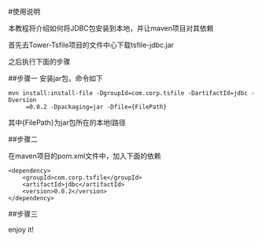 #使用说明


本教程将介绍如何将JDBC包安装到本地，并让maven项目对其依赖

首先去Tower-Tsfile项目的文件中心下载tsfile-jdbc.jar

之后执行下面的步骤

##步骤一
安装jar包，命令如下

```
mvn install:install-file -DgroupId=com.corp.tsfile -DartifactId=jdbc -Dversion     =0.0.2 -Dpackaging=jar -Dfile={FilePath}
```

其中{FilePath}为jar包所在的本地l路径

##步骤二

在maven项目的pom.xml文件中，加入下面的依赖

```
<dependency>	<groupId>com.corp.tsfile</groupId>	<artifactId>jdbc</artifactId>	<version>0.0.2</version></dependency>
```

##步骤三

enjoy it!